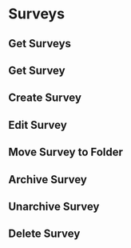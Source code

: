 # Surveys

## Get Surveys
## Get Survey
## Create Survey
## Edit Survey
## Move Survey to Folder
## Archive Survey
## Unarchive Survey
## Delete Survey

